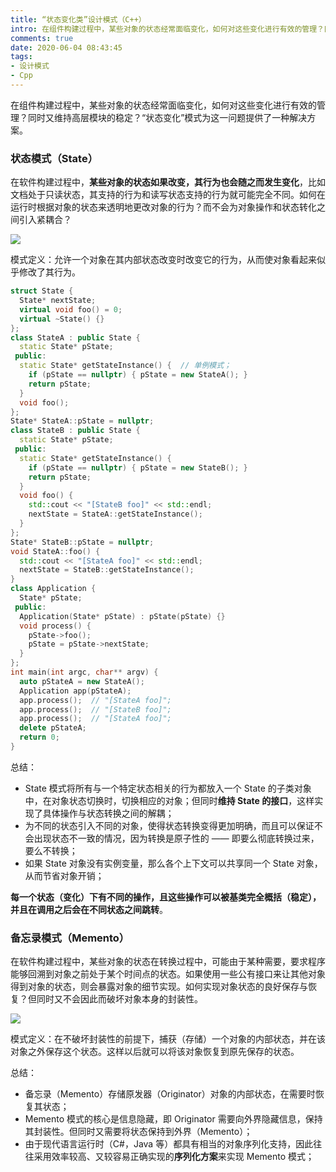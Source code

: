 ```yaml
---
title: “状态变化类”设计模式（C++）
intro: 在组件构建过程中，某些对象的状态经常面临变化，如何对这些变化进行有效的管理？同时又维持高层模块的稳定？“状态变化”模式为这一问题提供了一种解决方案。
comments: true
date: 2020-06-04 08:43:45
tags:
- 设计模式
- Cpp
---
```


在组件构建过程中，某些对象的状态经常面临变化，如何对这些变化进行有效的管理？同时又维持高层模块的稳定？“状态变化”模式为这一问题提供了一种解决方案。

### 状态模式（State）

在软件构建过程中，**某些对象的状态如果改变，其行为也会随之而发生变化**，比如文档处于只读状态，其支持的行为和读写状态支持的行为就可能完全不同。如何在运行时根据对象的状态来透明地更改对象的行为？而不会为对象操作和状态转化之间引入紧耦合？


![](1.png)

模式定义：允许一个对象在其内部状态改变时改变它的行为，从而使对象看起来似乎修改了其行为。

```cpp
struct State {
  State* nextState;
  virtual void foo() = 0;
  virtual ~State() {}
};
class StateA : public State {
  static State* pState;
 public:
  static State* getStateInstance() {  // 单例模式；
    if (pState == nullptr) { pState = new StateA(); }
    return pState;
  }
  void foo();
};
State* StateA::pState = nullptr;
class StateB : public State {
  static State* pState;
 public:
  static State* getStateInstance() {
    if (pState == nullptr) { pState = new StateB(); }
    return pState;
  }
  void foo() {
    std::cout << "[StateB foo]" << std::endl;
    nextState = StateA::getStateInstance();
  }
};
State* StateB::pState = nullptr;
void StateA::foo() {
  std::cout << "[StateA foo]" << std::endl;
  nextState = StateB::getStateInstance();
}
class Application {
  State* pState;
 public:
  Application(State* pState) : pState(pState) {}
  void process() {
    pState->foo();
    pState = pState->nextState;
  }
};
int main(int argc, char** argv) {
  auto pStateA = new StateA();
  Application app(pStateA);
  app.process();  // "[StateA foo]";
  app.process();  // "[StateB foo]";
  app.process();  // "[StateA foo]";
  delete pStateA;
  return 0;
}
```

总结：
* State 模式将所有与一个特定状态相关的行为都放入一个 State 的子类对象中，在对象状态切换时，切换相应的对象；但同时**维持 State 的接口**，这样实现了具体操作与状态转换之间的解耦；
* 为不同的状态引入不同的对象，使得状态转换变得更加明确，而且可以保证不会出现状态不一致的情况，因为转换是原子性的 —— 即要么彻底转换过来，要么不转换；
* 如果 State 对象没有实例变量，那么各个上下文可以共享同一个 State 对象，从而节省对象开销；

**每一个状态（变化）下有不同的操作，且这些操作可以被基类完全概括（稳定），并且在调用之后会在不同状态之间跳转**。



### 备忘录模式（Memento）

在软件构建过程中，某些对象的状态在转换过程中，可能由于某种需要，要求程序能够回溯到对象之前处于某个时间点的状态。如果使用一些公有接口来让其他对象得到对象的状态，则会暴露对象的细节实现。如何实现对象状态的良好保存与恢复？但同时又不会因此而破坏对象本身的封装性。


![](2.png)

模式定义：在不破坏封装性的前提下，捕获（存储）一个对象的内部状态，并在该对象之外保存这个状态。这样以后就可以将该对象恢复到原先保存的状态。

总结：
* 备忘录（Memento）存储原发器（Originator）对象的内部状态，在需要时恢复其状态；
* Memento 模式的核心是信息隐藏，即 Originator 需要向外界隐藏信息，保持其封装性。但同时又需要将状态保持到外界（Memento）；
* 由于现代语言运行时（C#，Java 等）都具有相当的对象序列化支持，因此往往采用效率较高、又较容易正确实现的**序列化方案**来实现 Memento 模式；
